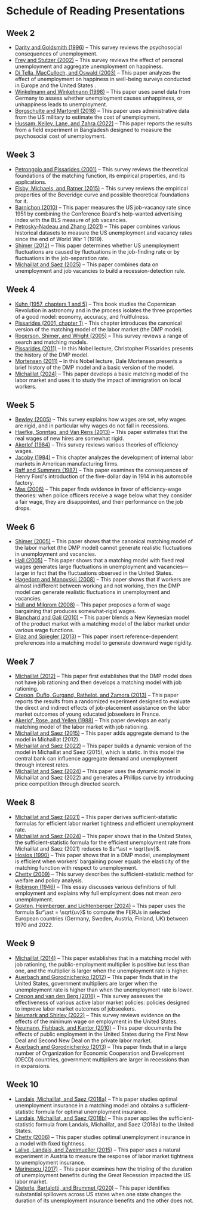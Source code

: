 
# Schedule of Reading Presentations

## Week 2

+ [Darity and Goldsmith (1996)](https://doi.org/10.1257/jep.10.1.121) –  This survey reviews the psychosocial consequences of unemployment.
+ [Frey and Stutzer (2002)](https://doi.org/10.1257/002205102320161320) – This survey reviews the effect of personal unemployment and aggregate unemployment on happiness.
+ [Di Tella, MacCulloch, and Oswald (2003)](https://doi.org/10.1162/003465303772815745) – This paper analyzes the effect of unemployment on happiness in well-being surveys conducted in Europe and the United States .
+ [Winkelmann and Winkelmann (1998)](https://www.jstor.org/stable/2555127) – This paper uses panel data from Germany to assess whether unemployment causes unhappiness, or unhappiness leads to unemployment.
+ [Borgschulte and Martorell (2018)](https://doi.org/10.1257/app.20160257) – This paper uses administrative data from the US military to estimate the cost of unemployment. 
+ [Hussam, Kelley, Lane, and Zahra (2022)](https://doi.org/10.1257/aer.20211616) – This paper reports the results from a field experiment in Bangladesh designed to measure the psychosocial cost of unemployment.

## Week 3

+ [Petrongolo and Pissarides (2001)](https://doi.org/10.1257/jel.39.2.390) – This survey reviews the theoretical foundations of the matching function, its empirical properties, and its applications.
+ [Elsby, Michaels, and Ratner (2015)](https://doi.org/10.1257/jel.53.3.571) – This survey reviews the empirical properties of the Beveridge curve and possible theoretical foundations for it.
+ [Barnichon (2010)](https://doi.org/10.1016/j.econlet.2010.08.029) – This paper measures the US job-vacancy rate since 1951 by combining the Conference Board's help-wanted advertising index with the BLS measure of job vacancies.
+ [Petrosky-Nadeau and Zhang (2021)](https://doi.org/10.1016/j.jmoneco.2020.01.009) – This paper combines various historical datasets to measure the US unemployment and vacancy rates since the end of World War 1 (1919).
+ [Shimer (2012)](https://doi.org/10.1016/j.red.2012.02.001) – This paper determines whether US unemployment fluctuations are caused by fluctuations in the job-finding rate or by fluctuations in the job-separation rate.
+ [Michaillat and Saez (2025)](https://pascalmichaillat.org/16.pdf) – This paper combines data on unemployment and job vacancies to build a recession-detection rule.

## Week 4

+ [Kuhn (1957, chapters 1 and 5)](https://www.hup.harvard.edu/catalog.php?isbn=9780674171039) – This book studies the Copernican Revolution in astronomy and in the process isolates the three properties of a good model: economy, accuracy, and fruitfulness.
+ [Pissarides (2001, chapter 1)](https://mitpress.mit.edu/9780262533980/equilibrium-unemployment-theory/) – This chapter introduces the canonical version of the matching model of the labor market (the DMP model).
+ [Rogerson, Shimer, and Wright (2005)](https://doi.org/10.1257/002205105775362014) – This survey reviews a range of search and matching models.
+ [Pissarides (2011)](https://doi.org/10.1257/aer.101.4.1092) – In this Nobel lecture, Christopher Pissarides presents the history of the DMP model. 
+ [Mortensen (2011)](https://doi.org/10.1257/aer.101.4.1073) – In this Nobel lecture, Dale Mortensen presents a brief history of the DMP model and a basic version of the model.
+ [Michaillat (2024)](https://pascalmichaillat.org/14.pdf) – This paper develops a basic matching model of the labor market and uses it to study the impact of immigration on local workers.

## Week 5

+ [Bewley (2005)](https://doi.org/10.7551/mitpress/4771.003.0017) – This survey explains how wages are set, why wages are rigid, and in particular why wages do not fall in recessions.
+ [Haefke, Sonntag, and Van Rens (2013)](https://doi.org/10.1016/j.jmoneco.2013.09.003) – This paper estimates that the real wages of new hires are somewhat rigid.
+ [Akerlof (1984)](https://www.jstor.org/stable/1816334) – This survey reviews various theories of efficiency wages.
+ [Jacoby (1984)](https://mitpress.mit.edu/9780262651059/internal-labor-markets/) – This chapter analyzes the development of internal labor markets in American manufacturing firms.
+ [Raff and Summers (1987)](https://doi.org/10.1086/298165) – This paper examines the consequences of Henry Ford's introduction of the five-dollar day in 1914 in his automobile factory.
+ [Mas (2006)](https://doi.org/10.1162/qjec.121.3.783) – This paper finds evidence in favor of efficiency-wage theories: when police officers receive a wage below what they consider a fair wage, they are disappointed, and their performance on the job drops.

## Week 6

+ [Shimer (2005)](https://doi.org/10.1257/0002828053828572) – This paper shows that the canonical matching model of the labor market (the DMP model) cannot generate realistic fluctuations in unemployment and vacancies.
+ [Hall (2005)](https://doi.org/10.1257/0002828053828482) – This paper shows that a matching model with fixed real wages generates large fluctuations in unemployment and vacancies—larger in fact that the fluctuations observed in the United States.
+ [Hagedorn and Manovskii (2008)](https://doi.org/10.1257/aer.98.4.1692) – This paper shows that if workers are almost indifferent between working and not working, then the DMP model can generate realistic fluctuations in unemployment and vacancies.
+ [Hall and Milgrom (2008)](https://doi.org/10.1257/aer.98.4.1653) – This paper proposes a form of wage bargaining that produces somewhat-rigid wages.
+ [Blanchard and Gali (2010)](https://doi.org/10.1257/mac.2.2.1) – This paper blends a New Keynesian model of the product market with a matching model of the labor market under various wage functions.
+ [Eliaz and Spiegler (2013)](https://doi.org/10.1086/674596) – This paper insert reference-dependent preferences into a matching model to generate downward wage rigidity.

## Week 7

+ [Michaillat (2012)](https://pascalmichaillat.org/1.pdf) – This paper first establishes that the DMP model does not have job rationing and then develops a matching model with job rationing.
+ [Crepon, Duflo, Gurgand, Rathelot, and Zamora (2013)](https://doi.org/10.1093/qje/qjt001) – This paper reports the results from a randomized experiment designed to evaluate the direct and indirect effects of job-placement assistance on the labor market outcomes of young educated jobseekers in France.
+ [Akerlof, Rose, and Yellen (1988)](https://www.jstor.org/stable/2534536) – This paper develops an early matching model of the labor market with job rationing.
+ [Michaillat and Saez (2015)](https://pascalmichaillat.org/3.pdf) – This paper adds aggregate demand to the model in Michaillat (2012).
+ [Michaillat and Saez (2022)](https://pascalmichaillat.org/7.pdf) –  This paper builds a dynamic version of the model in Michaillat and Saez (2015), which is static. In this model the central bank can influence aggregate demand and unemployment through interest rates.
+ [Michaillat and Saez (2024)](https://pascalmichaillat.org/15.pdf) – This paper uses the dynamic model in Michaillat and Saez (2022) and generates a Phillips curve by introducing price competition through directed search.

## Week 8

+ [Michaillat and Saez (2021)](https://pascalmichaillat.org/9.pdf) – This paper derives sufficient-statistic formulas for efficient labor market tightness and efficient unemployment rate.
+ [Michaillat and Saez (2024)](https://pascalmichaillat.org/13.pdf) – This paper shows that in the United States, the sufficient-statistic formula for the efficient unemployment rate from Michaillat and Saez (2021) reduces to $u^\ast = \sqrt{uv}$.
+ [Hosios (1990)](https://doi.org/10.2307/2297382) – This paper shows that in a DMP model, unemployment is efficient when workers' bargaining power equals the elasticity of the matching function with respect to unemployment.
+ [Chetty (2009)](https://doi.org/10.1146/annurev.economics.050708.142910) – This survey describes the sufficient-statistic method for welfare and policy analysis.
+ [Robinson (1946)](https://tidsskrift.dk/nationaloekonomisktidsskrift/article/view/60263) – This essay discusses various definitions of full employment and explains why full employment does not mean zero unemployment.
+ [Gokten, Heimberger, and Lichtenberger (2024)](https://doi.org/10.1016/j.euroecorev.2024.104725) – This paper uses the formula $u^\ast = \sqrt{uv}$ to compute the FERUs in selected European countries (Germany, Sweden, Austria, Finland, UK) between 1970 and 2022.


## Week 9

+ [Michaillat (2014)](https://pascalmichaillat.org/2.pdf) – This paper establishes that in a matching model with job rationing, the public-employment multiplier is positive but less than one, and the multiplier is larger when the unemployment rate is higher.
+ [Auerbach and Gorodnichenko (2012)](https://doi.org/10.1257/pol.4.2.1) – This paper finds that in the United States, government multipliers are larger when the unemployment rate is higher than when the unemployment rate is lower.
+ [Crepon and van den Berg (2016)](https://doi.org/10.1146/annurev-economics-080614-115738) – This survey assesses the effectiveness of various active labor market policies: policies designed to improve labor market outcomes of jobseekers.
+ [Neumark and Shirley (2022)](https://doi.org/10.1111/irel.12306) – This survey reviews evidence on the effects of the minimum wage on employment in the United States.
+ [Neumann, Fishback, and Kantor (2010)](https://www.jstor.org/stable/25654074) – This paper documents the effects of public employment in the United States during the First New Deal and Second New Deal on the private labor market. 
+ [Auerbach and Gorodnichenko (2013)](https://www.nber.org/chapters/c12634) – This paper finds that in a large number of Organization for Economic Cooperation and Development (OECD) countries, government multipliers are larger in recessions than in expansions.

## Week 10

+ [Landais, Michaillat, and Saez (2018a)](https://pascalmichaillat.org/4.pdf) – This paper studies optimal unemployment insurance in a matching model and obtains a sufficient-statistic formula for optimal unemployment insurance.
+ [Landais, Michaillat, and Saez (2018b)](https://pascalmichaillat.org/5.pdf) – This paper applies the sufficient-statistic formula from Landais, Michaillat, and Saez (2018a) to the United States.
+ [Chetty (2006)](https://doi.org/10.1016/j.jpubeco.2006.01.004) – This paper studies optimal unemployment insurance in a model with fixed tightness.
+ [Lalive, Landais, and Zweimueller (2015)](https://doi.org/10.1257/aer.20131273) – This paper uses a natural experiment in Austria to measure the response of labor market tightness to unemployment insurance. 
+ [Marinescu (2017)](https://doi.org/10.1016/j.jpubeco.2017.02.012) – This paper examines how the tripling of the duration of unemployment benefits during the Great Recession impacted the US labor market.
+ [Dieterle, Bartalotti, and Brummet (2020)](https://doi.org/10.1257/pol.20160439) – This paper identifies substantial spillovers across US states when one state changes the duration of its unemployment insurance benefits and the other does not.